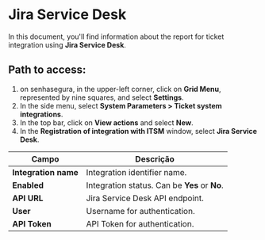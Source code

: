 # Jira Service Desk

In this document, you'll find information about the report for ticket integration using **Jira Service Desk**.

## Path to access:

1. on senhasegura, in the upper-left corner, click on **Grid Menu**, represented by nine squares, and select **Settings**.  
2. In the side menu, select **System Parameters \> Ticket system integrations**.  
3. In the top bar, click on **View actions** and select **New**.  
4. In the **Registration of integration with ITSM** window, select **Jira Service Desk**.

| Campo | Descrição |
| ----- | ----- |
| **Integration name** | Integration identifier name. |
| **Enabled** | Integration status. Can be **Yes** or **No**. |
| **API URL** | Jira Service Desk API endpoint. |
| **User** | Username for authentication. |
| **API Token** | API Token for authentication. |